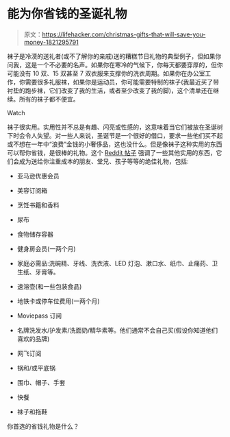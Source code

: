 # 能为你省钱的圣诞礼物

> 原文：<https://lifehacker.com/christmas-gifts-that-will-save-you-money-1821295791>

袜子是冷漠的送礼者(或不了解你的亲戚)送的糟糕节日礼物的典型例子，但如果你问我，这是一个不必要的名声。如果你在寒冷的气候下，你每天都要穿厚的，但你可能没有 10 双、15 双甚至 7 双衣服来支撑你的洗衣周期。如果你在办公室工作，你需要很多礼服袜，如果你是运动员，你可能需要特制的袜子(我最近买了带衬垫的跑步袜，它们改变了我的生活，或者至少改变了我的脚)，这个清单还在继续。所有的袜子都不便宜。

Watch

袜子很实用。实用性并不总是有趣、闪亮或性感的，这意味着当它们被放在圣诞树下时会令人失望。对一些人来说，圣诞节是一个很好的借口，要求一些他们买不起或不想在一年中“浪费”金钱的小奢侈品，这也没什么。但是像袜子这种实用的东西可以帮你省钱，是很棒的礼物。这个 [Reddit 帖子](https://www.reddit.com/r/Frugal/comments/7787hx/what_kind_of_christmas_presents_can_i_ask_for/) 强调了一些其他实用的东西，它们会成为送给你注重成本的朋友、堂兄、孩子等等的绝佳礼物，包括:

*   亚马逊优惠会员
*   美容订阅箱
*   烹饪书籍和香料
*   尿布
*   食物储存容器
*   健身房会员(一两个月)
*   家庭必需品:洗碗精、牙线、洗衣液、LED 灯泡、漱口水、纸巾、止痛药、卫生纸、牙膏等。
*   速溶壶(和一些包装食品)
*   地铁卡或停车位费用(一两个月)
*   Moviepass 订阅
*   名牌洗发水/护发素/洗面奶/精华素等。他们通常不会自己买(假设你知道他们喜欢的品牌)
*   网飞订阅
*   锅和/或平底锅
*   围巾、帽子、手套

*   快餐
*   袜子和拖鞋

你首选的省钱礼物是什么？